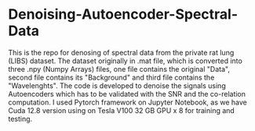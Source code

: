 # Denoising-Autoencoder-Spectral-Data
This is the repo for denosing of spectral data from the private rat lung (LIBS) dataset. The dataset originally in .mat file, which is converted into three .npy (Numpy Arrays) files, one file contains the original "Data", second file contains its "Background" and third file contains the "Wavelenghts". The code is developed to denoise the signals using Autoencoders which has to be validated with the SNR and the co-relation computation. I used Pytorch framework on Jupyter  Notebook, as we have Cuda 12.8 version using on Tesla V100 32 GB GPU x 8 for training and testing.
